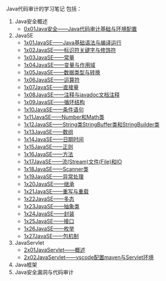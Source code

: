 Java代码审计的学习笔记
包括：
1. Java安全概述
	- [0x01Java安全——Java代码审计基础与环境配置](0x01Java安全——Java代码审计基础与环境配置.md)
2. JavaSE
	- [1x01JavaSE——Java基础语法与编译运行](1x00JavaSE/1x01JavaSE——Java基础语法与编译运行.md)
	- [1x02JavaSE——标识符关键字与修饰符](1x00JavaSE/1x02JavaSE——标识符关键字与修饰符.md)
	- [1x03JavaSE——常量](1x00JavaSE/1x03JavaSE——常量.md)
	- [1x04JavaSE——变量与作用域](1x00JavaSE/1x04JavaSE——变量与作用域.md)
	- [1x05JavaSE——数据类型与转换](1x00JavaSE/1x05JavaSE——数据类型与转换.md)
	- [1x06JavaSE——运算符](1x00JavaSE/1x06JavaSE——运算符.md)
	- [1x07JavaSE——直接量](1x00JavaSE/1x07JavaSE——直接量.md)
	- [1x08JavaSE——注释与javadoc文档注释](1x00JavaSE/1x08JavaSE——注释与javadoc文档注释.md)
	- [1x09JavaSE——循环结构](1x00JavaSE/1x09JavaSE——循环结构.md)
	- [1x10JavaSE——条件语句](1x00JavaSE/1x10JavaSE——条件语句.md)
	- [1x11JavaSE——Number和Math类](1x00JavaSE/1x11JavaSE——Number和Math类.md)
	- [1x12JavaSE——String类StringBuffer类和StringBuilder类](1x00JavaSE/1x12JavaSE——String类StringBuffer类和StringBuilder类.md)
	- [1x13JavaSE——数组](1x00JavaSE/1x13JavaSE——数组.md)
	- [1x14JavaSE——日期时间](1x00JavaSE/1x14JavaSE——日期时间.md)
	- [1x15JavaSE——正则](1x00JavaSE/1x15JavaSE——正则.md)
	- [1x16JavaSE——方法](1x00JavaSE/1x16JavaSE——方法.md)
	- [1x17JavaSE——流(Stream)文件(File)和IO](1x00JavaSE/1x17JavaSE——流(Stream)文件(File)和IO.md)
	- [1x18JavaSE——Scanner类](1x00JavaSE/1x18JavaSE——Scanner类.md)
	- [1x19JavaSE——异常处理](1x00JavaSE/1x19JavaSE——异常处理.md)
	- [1x20JavaSE——继承](1x00JavaSE/1x20JavaSE——继承.md)
	- [1x21JavaSE——重写与重载](1x00JavaSE/1x21JavaSE——重写与重载.md)
	- [1x22JavaSE——多态](1x00JavaSE/1x22JavaSE——多态.md)
	- [1x23JavaSE——抽象类](1x00JavaSE/1x23JavaSE——抽象类.md)
	- [1x24JavaSE——封装](1x00JavaSE/1x24JavaSE——封装.md)
	- [1x25JavaSE——接口](1x00JavaSE/1x25JavaSE——接口.md)
	- [1x26JavaSE——枚举](1x00JavaSE/1x26JavaSE——枚举.md)
	- [1x27JavaSE——包机制](1x00JavaSE/1x27JavaSE——包机制.md)
3. JavaServlet
	- [2x01JavaServlet——概述](2x00JavaServlet/2x01JavaServlet——Servlet概述.md)
	- [2x02JavaServlet——vscode配置maven与Servlet环境](2x00JavaServlet/2x02JavaServlet——vscode配置maven与Servlet环境.md)
4. Java框架
5. Java安全漏洞与代码审计